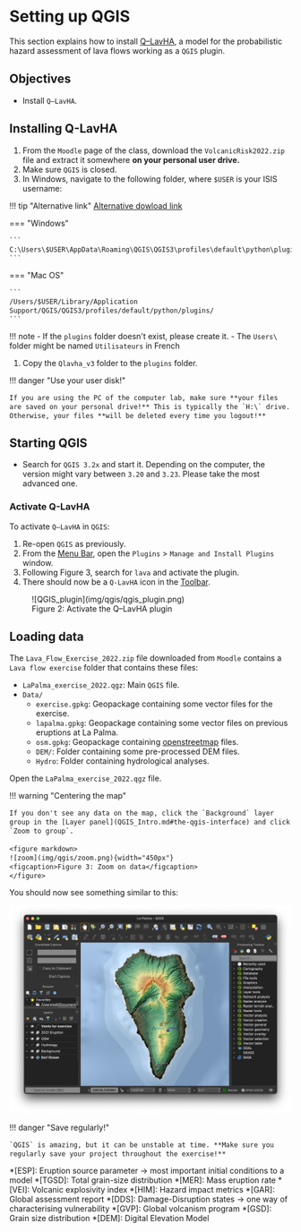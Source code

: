 # Setting up QGIS

This section explains how to install [Q–LavHA](https://we.vub.ac.be/en/q-lavha), a model for the probabilistic hazard assessment of lava flows working as a `QGIS` plugin. 

## Objectives

- Install `Q–LavHA`.

## Installing Q-LavHA 


1. From the `Moodle` page of the class, download the `VolcanicRisk2022.zip` file and extract it somewhere **on your personal user drive.**
2. Make sure `QGIS` is closed.
3. In Windows, navigate to the following folder, where `$USER` is your ISIS username:

!!! tip "Alternative link"
    [Alternative dowload link](https://drive.infomaniak.com/app/share/250506/2dd991b9-16b4-439c-bce2-a0a29ae3b439) 

=== "Windows"

    ```
    C:\Users\$USER\AppData\Roaming\QGIS\QGIS3\profiles\default\python\plugins
    ```

=== "Mac OS"

    ```
    /Users/$USER/Library/Application Support/QGIS/QGIS3/profiles/default/python/plugins/
    ```

!!! note
    - If the `plugins` folder doesn't exist, please create it.
    - The `Users\` folder might be named `Utilisateurs` in French

1. Copy the `Qlavha_v3` folder to the `plugins` folder.

!!! danger "Use your user disk!"

    If you are using the PC of the computer lab, make sure **your files are saved on your personal drive!** This is typically the `H:\` drive. Otherwise, your files **will be deleted every time you logout!**


## Starting QGIS

- Search for `QGIS 3.2x` and start it. Depending on the computer, the version might vary between `3.20` and `3.23`. Please take the most advanced one. 

### Activate Q-LavHA

To activate `Q–LavHA` in `QGIS`:

1. Re-open `QGIS` as previously.
2. From the [Menu Bar](QGIS_Intro.md#the-qgis-interface), open the `Plugins` > `Manage and Install Plugins` window.
3. Following Figure 3, search for `lava` and activate the plugin.
4. There should now be a `Q-LavHA` icon in the [Toolbar](QGIS_Intro.md#the-qgis-interface).

<figure markdown>
  ![QGIS_plugin](img/qgis/qgis_plugin.png)
  <figcaption>Figure 2: Activate the Q–LavHA plugin</figcaption>
</figure>

## Loading data

The `Lava_Flow_Exercise_2022.zip` file downloaded from `Moodle` contains a `Lava flow exercise` folder that contains these files:

- `LaPalma_exercise_2022.qgz`: Main `QGIS` file. 
- `Data/`
    - `exercise.gpkg`: Geopackage containing some vector files for the exercise. 
    - `lapalma.gpkg`: Geopackage containing some vector files on previous eruptions at La Palma. 
    - `osm.gpkg`: Geopackage containing [openstreetmap](http://openstreetmap.org) files. 
    - `DEM/`: Folder containing some pre-processed DEM files. 
    - `Hydro`: Folder containing hydrological analyses.

Open the `LaPalma_exercise_2022.qgz` file. 

!!! warning "Centering the map"

    If you don't see any data on the map, click the `Background` layer group in the [Layer panel](QGIS_Intro.md#the-qgis-interface) and click `Zoom to group`. 

    <figure markdown>
    ![zoom](img/qgis/zoom.png){width="450px"}
    <figcaption>Figure 3: Zoom on data</figcaption>
    </figure>

You should now see something similar to this:

![data](img/qgis/qgis_data.png)

!!! danger "Save regularly!"

    `QGIS` is amazing, but it can be unstable at time. **Make sure you regularly save your project throughout the exercise!**

*[ESP]: Eruption source parameter &rarr; most important initial conditions to a model
*[TGSD]: Total grain-size distribution
*[MER]: Mass eruption rate
*[VEI]: Volcanic explosivity index
*[HIM]: Hazard impact metrics
*[GAR]: Global assessment report
*[DDS]: Damage-Disruption states &rarr; one way of characterising vulnerability
*[GVP]: Global volcanism program 
*[GSD]: Grain size distribution
*[DEM]: Digital Elevation Model